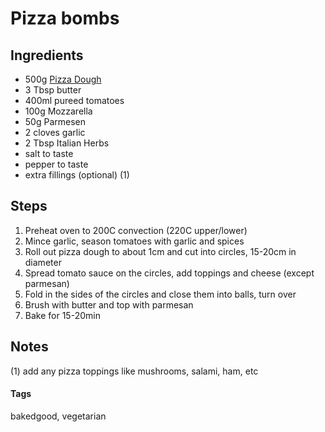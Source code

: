 # Pizza bombs

## Ingredients

* 500g [Pizza Dough](PizzaDough.html)
* 3 Tbsp butter 
* 400ml pureed tomatoes 
* 100g Mozzarella
* 50g Parmesen
* 2 cloves garlic
* 2 Tbsp Italian Herbs
* salt to taste
* pepper to taste
* extra fillings (optional) (1)

## Steps

1. Preheat oven to 200C convection (220C upper/lower)
2. Mince garlic, season tomatoes with garlic and spices
3. Roll out pizza dough to about 1cm and cut into circles, 15-20cm in diameter
4. Spread tomato sauce on the circles, add toppings and cheese (except parmesan) 
5. Fold in the sides of the circles and close them into balls, turn over
6. Brush with butter and top with parmesan
7. Bake for 15-20min

## Notes

(1) add any pizza toppings like mushrooms, salami, ham, etc

#### Tags
bakedgood, vegetarian
